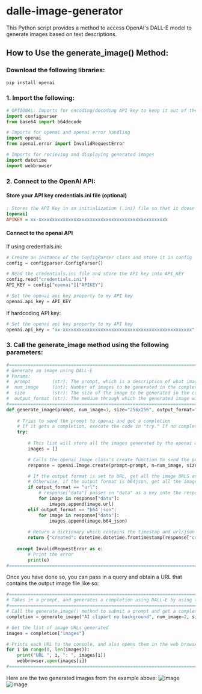 # dalle-image-generator
This Python script provides a method to access OpenAI's DALL-E model to generate images based on text descriptions.
## How to Use the generate_image() Method:
### Download the following libraries:
```bash
pip install openai
```
### 1. Import the following:
```python
# OPTIONAL: Imports for encoding/decoding API key to keep it out of the code
import configparser
from base64 import b64decode

# Imports for openai and openai error handling
import openai
from openai.error import InvalidRequestError

# Imports for recieving and displaying generated images
import datetime
import webbrowser
```
### 2. Connect to the OpenAI API:
#### Store your API key credentials.ini file (optional)
```ini
; Stores the API Key in an initialization (.ini) file so that it doesn't appear in the code.
[openai]
APIKEY = xx-xxxxxxxxxxxxxxxxxxxxxxxxxxxxxxxxxxxxxxxxxxxxxxxx
```
#### Connect to the openai API
If using credentials.ini:
```python
# Create an instance of the ConfigParser class and store it in config
config = configparser.ConfigParser()

# Read the credentials.ini file and store the API key into API_KEY
config.read("credentials.ini")
API_KEY = config["openai"]["APIKEY"]

# Set the openai api key property to my API key
openai.api_key = API_KEY
```
If hardcoding API key:
```python
# Set the openai api key property to my API key
openai.api_key = "xx-xxxxxxxxxxxxxxxxxxxxxxxxxxxxxxxxxxxxxxxxxxxxxxxx"
```
### 3. Call the generate_image method using the following parameters:
```python
#===============================================================================================
# Generate an image using DALL-E
# Params:
#  prompt        (str): The prompt, which is a description of what image you want to create.
#  num_image     (int): Number of images to be generated in the completion. Default is 1.
#  size          (str): The size of the image to be generated in the completion. Default is 256x256.
#  output_format (str): The medium through which the generated image will be returned. Default is URL.
#===============================================================================================
def generate_image(prompt, num_image=1, size="256x256", output_format="URL"):
   
    # Tries to send the prompt to openai and get a completion
    # If it gets a completion, execute the code in "try." If no completion is recieved, execute the code in "except."
    try:
       
        # This list will store all the images generated by the openai api
        images = []

        # Calls the openai Image class's create function to send the prompt to DALL-E and generate an image based on our input requirements
        response = openai.Image.create(prompt=prompt, n=num_image, size=size, response_format=output_format)

        # If the output format is set to URL, get all the image URLS and store them in images.
        # Otherwise, if the output format is b64json, get all the image's json data and store them in images.
        if output_format == "url":
            # response["data"] passes in "data" as a key into the response object, and returns a list of images generated
            for image in response["data"]:
                images.append(image.url)
        elif output_format == "b64_json":
            for image in response["data"]:  
                images.append(image.b64_json)
        
        # Return a dictionary which contains the timestap and url/json of each image generated
        return {"created": datetime.datetime.fromtimestamp(response["created"]), "images": images}
    
    except InvalidRequestError as e:
        # Print the error
        print(e)
#===============================================================================================
```

Once you have done so, you can pass in a query and obtain a URL that contains the output image file like so:
```python
#===============================================================================================
# Takes in a prompt, and generates a completion using DALL-E by using the helper function above
#===============================================================================================
# Call the generate_image() method to submit a prompt and get a completion
completion = generate_image("AI clipart no background", num_image=2, size="512x512")

# Get the list of image URLs generated
images = completion["images"]

# Prints each URL to the console, and also opens them in the web browser.
for i in range(0, len(images)):
    print("URL ", i, ": ", images[i])
    webbrowser.open(images[i])
#===============================================================================================
```

Here are the two generated images from the example above:
![image](https://user-images.githubusercontent.com/58181651/235795941-3fdffde6-3237-4471-b906-f714b779d6b2.png)
![image](https://user-images.githubusercontent.com/58181651/235796245-4eae8a9c-862f-461a-87f4-26964b2021ed.png)
